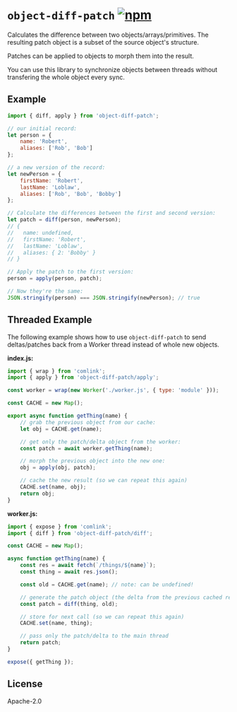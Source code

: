 # `object-diff-patch` [![npm](https://img.shields.io/npm/v/object-diff-patch.svg)](https://www.npmjs.org/package/object-diff-patch)

Calculates the difference between two objects/arrays/primitives.
The resulting patch object is a subset of the source object's structure.

Patches can be applied to objects to morph them into the result.

You can use this library to synchronize objects between threads without transfering the whole object every sync.

## Example

```js
import { diff, apply } from 'object-diff-patch';

// our initial record:
let person = {
	name: 'Robert',
	aliases: ['Rob', 'Bob']
};

// a new version of the record:
let newPerson = {
	firstName: 'Robert',
	lastName: 'Loblaw',
	aliases: ['Rob', 'Bob', 'Bobby']
};

// Calculate the differences between the first and second version:
let patch = diff(person, newPerson);
// {
//   name: undefined,
//   firstName: 'Robert',
//   lastName: 'Loblaw',
//   aliases: { 2: 'Bobby' }
// }

// Apply the patch to the first version:
person = apply(person, patch);

// Now they're the same:
JSON.stringify(person) === JSON.stringify(newPerson); // true
```

## Threaded Example

The following example shows how to use `object-diff-patch` to
send deltas/patches back from a Worker thread instead of whole new objects.

**index.js:**

```js
import { wrap } from 'comlink';
import { apply } from 'object-diff-patch/apply';

const worker = wrap(new Worker('./worker.js', { type: 'module' }));

const CACHE = new Map();

export async function getThing(name) {
	// grab the previous object from our cache:
	let obj = CACHE.get(name);

	// get only the patch/delta object from the worker:
	const patch = await worker.getThing(name);

	// morph the previous object into the new one:
	obj = apply(obj, patch);

	// cache the new result (so we can repeat this again)
	CACHE.set(name, obj);
	return obj;
}
```

**worker.js:**

```js
import { expose } from 'comlink';
import { diff } from 'object-diff-patch/diff';

const CACHE = new Map();

async function getThing(name) {
	const res = await fetch(`/things/${name}`);
	const thing = await res.json();

	const old = CACHE.get(name); // note: can be undefined!

	// generate the patch object (the delta from the previous cached result):
	const patch = diff(thing, old);

	// store for next call (so we can repeat this again)
	CACHE.set(name, thing);

	// pass only the patch/delta to the main thread
	return patch;
}

expose({ getThing });
```

## License

Apache-2.0
